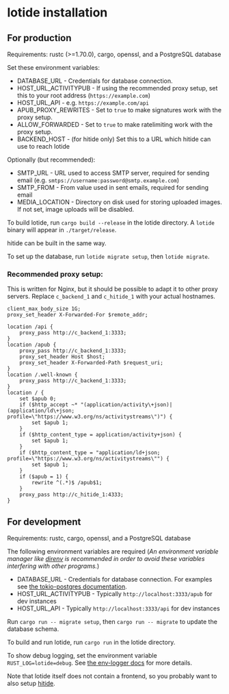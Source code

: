# lotide installation
## For production
Requirements: rustc (>=1.70.0), cargo, openssl, and a PostgreSQL database

Set these environment variables:
 - DATABASE_URL - Credentials for database connection.
 - HOST_URL_ACTIVITYPUB - If using the recommended proxy setup, set this to your root address (`https://example.com`)
 - HOST_URL_API - e.g. `https://example.com/api`
 - APUB_PROXY_REWRITES - Set to `true` to make signatures work with the proxy setup.
 - ALLOW_FORWARDED - Set to `true` to make ratelimiting work with the proxy setup.
 - BACKEND_HOST - (for hitide only) Set this to a URL which hitide can use to reach lotide

Optionally (but recommended):
 - SMTP_URL - URL used to access SMTP server, required for sending email (e.g. `smtps://username:password@smtp.example.com`)
 - SMTP_FROM - From value used in sent emails, required for sending email
 - MEDIA_LOCATION - Directory on disk used for storing uploaded images. If not set, image uploads will be disabled.

To build lotide, run `cargo build --release` in the lotide directory. A `lotide` binary will appear in `./target/release`.

hitide can be built in the same way.

To set up the database, run `lotide migrate setup`, then `lotide migrate`.

### Recommended proxy setup:
This is written for Nginx, but it should be possible to adapt it to other proxy servers. Replace `c_backend_1` and `c_hitide_1` with your actual hostnames.

```
client_max_body_size 1G;
proxy_set_header X-Forwarded-For $remote_addr;

location /api {
	proxy_pass http://c_backend_1:3333;
}
location /apub {
	proxy_pass http://c_backend_1:3333;
	proxy_set_header Host $host;
	proxy_set_header X-Forwarded-Path $request_uri;
}
location /.well-known {
	proxy_pass http://c_backend_1:3333;
}
location / {
	set $apub 0;
	if ($http_accept ~* "(application/activity\+json)|(application/ld\+json; profile=\"https://www.w3.org/ns/activitystreams\")") {
		set $apub 1;
	}
	if ($http_content_type = application/activity+json) {
		set $apub 1;
	}
	if ($http_content_type = "application/ld+json; profile=\"https://www.w3.org/ns/activitystreams\"") {
		set $apub 1;
	}
	if ($apub = 1) {
		rewrite ^(.*)$ /apub$1;
	}
	proxy_pass http://c_hitide_1:4333;
}
```

## For development
Requirements: rustc, cargo, openssl, and a PostgreSQL database

The following environment variables are required (*An environment variable manager like [direnv](https://direnv.net/) is recommended in order to avoid these variables interfering with other programs.*)
 - DATABASE_URL - Credentials for database connection. For examples see
   [the tokio-postgres documentation](https://docs.rs/tokio-postgres/0.6.0/tokio_postgres/config/struct.Config.html#examples-1).
 - HOST_URL_ACTIVITYPUB - Typically `http://localhost:3333/apub` for dev instances
 - HOST_URL_API - Typically `http://localhost:3333/api` for dev instances

Run `cargo run -- migrate setup`, then `cargo run -- migrate` to update the database schema.

To build and run lotide, run `cargo run` in the lotide directory.

To show debug logging, set the environment variable `RUST_LOG=lotide=debug`. See [the env-logger docs](https://docs.rs/env_logger) for more details.

Note that lotide itself does not contain a frontend, so you probably want to also setup [hitide](https://git.sr.ht/~vpzom/hitide).
